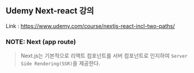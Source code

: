 ## Udemy Next-react 강의

Link : https://www.udemy.com/course/nextjs-react-incl-two-paths/

### NOTE: Next (app route)

> Next.js는 기본적으로 리액트 컴포넌트를 서버 컴포넌트로 인지하여 `Server Side Rendering(SSR)`을 제공한다.
